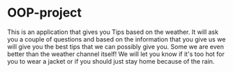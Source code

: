 # OOP-project
 This is an application that gives you Tips based on the weather. It will ask you a couple of questions and based on the information that you give us 
 we will give you the best tips that we can possibly give you. Some we are even better than the weather channel itself!
 We will let you know if it's too hot for you to wear a jacket or if you should just stay home because of the rain.